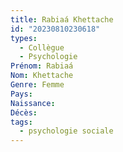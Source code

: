```yaml
---
title: Rabiaá Khettache 
id: "20230810230618"
types:
  - Collègue
  - Psychologie
Prénom: Rabiaá
Nom: Khettache
Genre: Femme
Pays: 
Naissance: 
Décès: 
tags:
  - psychologie sociale
---
```


